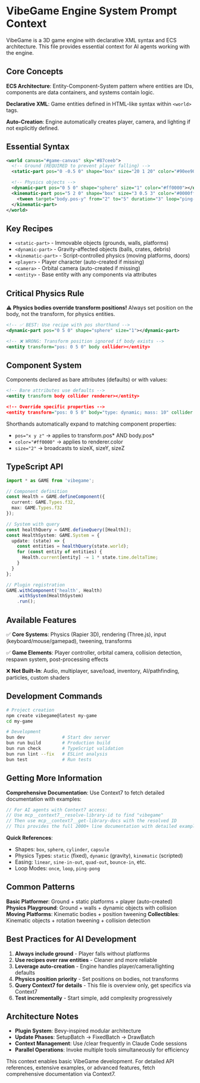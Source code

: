 # VibeGame Engine System Prompt Context

VibeGame is a 3D game engine with declarative XML syntax and ECS architecture. This file provides essential context for AI agents working with the engine.

## Core Concepts

**ECS Architecture**: Entity-Component-System pattern where entities are IDs, components are data containers, and systems contain logic.

**Declarative XML**: Game entities defined in HTML-like syntax within `<world>` tags.

**Auto-Creation**: Engine automatically creates player, camera, and lighting if not explicitly defined.

## Essential Syntax

```xml
<world canvas="#game-canvas" sky="#87ceeb">
  <!-- Ground (REQUIRED to prevent player falling) -->
  <static-part pos="0 -0.5 0" shape="box" size="20 1 20" color="#90ee90"></static-part>

  <!-- Physics objects -->
  <dynamic-part pos="0 5 0" shape="sphere" size="1" color="#ff0000"></dynamic-part>
  <kinematic-part pos="5 2 0" shape="box" size="3 0.5 3" color="#0000ff">
    <tween target="body.pos-y" from="2" to="5" duration="3" loop="ping-pong"></tween>
  </kinematic-part>
</world>
```

## Key Recipes

- `<static-part>` - Immovable objects (grounds, walls, platforms)
- `<dynamic-part>` - Gravity-affected objects (balls, crates, debris)
- `<kinematic-part>` - Script-controlled physics (moving platforms, doors)
- `<player>` - Player character (auto-created if missing)
- `<camera>` - Orbital camera (auto-created if missing)
- `<entity>` - Base entity with any components via attributes

## Critical Physics Rule

⚠️ **Physics bodies override transform positions!** Always set position on the body, not the transform, for physics entities.

```xml
<!-- ✅ BEST: Use recipe with pos shorthand -->
<dynamic-part pos="0 5 0" shape="sphere" size="1"></dynamic-part>

<!-- ❌ WRONG: Transform position ignored if body exists -->
<entity transform="pos: 0 5 0" body collider></entity>
```

## Component System

Components declared as bare attributes (defaults) or with values:

```xml
<!-- Bare attributes use defaults -->
<entity transform body collider renderer></entity>

<!-- Override specific properties -->
<entity transform="pos: 0 5 0" body="type: dynamic; mass: 10" collider renderer></entity>
```

Shorthands automatically expand to matching component properties:
- `pos="x y z"` → applies to transform.pos* AND body.pos*
- `color="#ff0000"` → applies to renderer.color
- `size="2"` → broadcasts to sizeX, sizeY, sizeZ

## TypeScript API

```typescript
import * as GAME from 'vibegame';

// Component definition
const Health = GAME.defineComponent({
  current: GAME.Types.f32,
  max: GAME.Types.f32
});

// System with query
const healthQuery = GAME.defineQuery([Health]);
const HealthSystem: GAME.System = {
  update: (state) => {
    const entities = healthQuery(state.world);
    for (const entity of entities) {
      Health.current[entity] -= 1 * state.time.deltaTime;
    }
  }
};

// Plugin registration
GAME.withComponent('health', Health)
    .withSystem(HealthSystem)
    .run();
```

## Available Features

✅ **Core Systems**: Physics (Rapier 3D), rendering (Three.js), input (keyboard/mouse/gamepad), tweening, transforms

✅ **Game Elements**: Player controller, orbital camera, collision detection, respawn system, post-processing effects

❌ **Not Built-In**: Audio, multiplayer, save/load, inventory, AI/pathfinding, particles, custom shaders

## Development Commands

```bash
# Project creation
npm create vibegame@latest my-game
cd my-game

# Development
bun dev              # Start dev server
bun run build        # Production build
bun run check        # TypeScript validation
bun run lint --fix   # ESLint analysis
bun test             # Run tests
```

## Getting More Information

**Comprehensive Documentation**: Use Context7 to fetch detailed documentation with examples:

```typescript
// For AI agents with Context7 access:
// Use mcp__context7__resolve-library-id to find "vibegame"
// Then use mcp__context7__get-library-docs with the resolved ID
// This provides the full 2000+ line documentation with detailed examples
```

**Quick References**:
- Shapes: `box`, `sphere`, `cylinder`, `capsule`
- Physics Types: `static` (fixed), `dynamic` (gravity), `kinematic` (scripted)
- Easing: `linear`, `sine-in-out`, `quad-out`, `bounce-in`, etc.
- Loop Modes: `once`, `loop`, `ping-pong`

## Common Patterns

**Basic Platformer**: Ground + static platforms + player (auto-created)
**Physics Playground**: Ground + walls + dynamic objects with collision
**Moving Platforms**: Kinematic bodies + position tweening
**Collectibles**: Kinematic objects + rotation tweening + collision detection

## Best Practices for AI Development

1. **Always include ground** - Player falls without platforms
2. **Use recipes over raw entities** - Cleaner and more reliable
3. **Leverage auto-creation** - Engine handles player/camera/lighting defaults
4. **Physics position priority** - Set positions on bodies, not transforms
5. **Query Context7 for details** - This file is overview only, get specifics via Context7
6. **Test incrementally** - Start simple, add complexity progressively

## Architecture Notes

- **Plugin System**: Bevy-inspired modular architecture
- **Update Phases**: SetupBatch → FixedBatch → DrawBatch
- **Context Management**: Use /clear frequently in Claude Code sessions
- **Parallel Operations**: Invoke multiple tools simultaneously for efficiency

This context enables basic VibeGame development. For detailed API references, extensive examples, or advanced features, fetch comprehensive documentation via Context7.